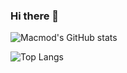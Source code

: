 ### Hi there 🐹

![Macmod's GitHub stats](https://github-readme-stats.vercel.app/api?username=Macmod&show_icons=true&theme=dark)


![Top Langs](https://github-readme-stats.vercel.app/api/top-langs/?username=Macmod&show_icons=true&theme=dark&layout=compact)

<!--
**Macmod/Macmod** is a ✨ _special_ ✨ repository because its `README.md` (this file) appears on your GitHub profile.

Here are some ideas to get you started:

- 🔭 I’m currently working on ...
- 🌱 I’m currently learning ...
- 👯 I’m looking to collaborate on ...
- 🤔 I’m looking for help with ...
- 💬 Ask me about ...
- 📫 How to reach me: ...
- 😄 Pronouns: ...
- ⚡ Fun fact: ...
-->
